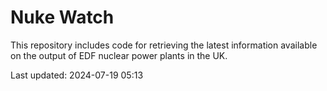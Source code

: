 # Nuke Watch

This repository includes code for retrieving the latest information available on the output of EDF nuclear power plants in the UK.

Last updated: 2024-07-19 05:13